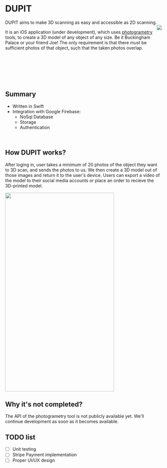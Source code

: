 # DUPIT
DUPIT aims to make 3D scanning as easy and accessible as 2D scanning.
<img align="right" src="https://i.imgur.com/f4LZZ0S.gif"/>

It is an iOS application (under development), which uses  [photogrametry](https://en.wikipedia.org/wiki/Photogrammetry) tools, to create a 3D model of any object of any size. Be it Buckingham Palace or your friend Joe! The only requirement is that there must be sufficient photos of that object, such that the taken photos overlap. 

</br>
</br>
</br>
</br>
</br>


## Summary
* Written in Swift
* Integration with Google Firebase:
  * NoSql Database
  * Storage
  * Authentication
</br>

## How DUPIT works?
After loging in, user takes a minimum of 20 photos of the object they want to 3D scan, and sends the photos to us. We then create a 3D model out of those images and return it to the user's device. Users can export a video of the model to their social media accounts or place an order to recieve the 3D-printed model.

<img src="https://i.imgur.com/fT4yxio.png" width="350" height="640"/>
</br>

## Why it's not completed?
The API of the photogrametry tool is not publicly available yet. We'll continue development as soon as it becomes available.

## TODO list
- [ ] Unit testing
- [ ] Stripe Payment implementation
- [ ] Proper UI/UX design
